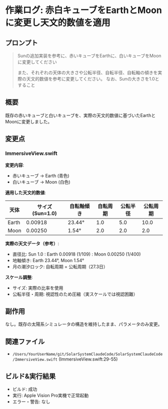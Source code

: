 # 作業ログ: 赤白キューブをEarthとMoonに変更し天文的数値を適用

## プロンプト

> Sunの追加実装を参考に、赤いキューブをEarthに、白いキューブをMoonに変更してください
>
> また、それぞれの天体の大きさや公転半径、自転半径、自転軸の傾きを実際の天文的数値を参考に変更してください。
> なお、Sunの大きさを1.0とすること

## 概要

既存の赤いキューブと白いキューブを、実際の天文的数値に基づいたEarthとMoonに変更しました。

## 変更点

### ImmersiveView.swift

**変更内容**:
- 赤いキューブ → Earth (青色)
- 白いキューブ → Moon (白色)

**適用した天文的数値**:

| 天体  | サイズ(Sun=1.0) | 自転軸傾き | 自転周期 | 公転半径 | 公転周期 |
|-------|-----------------|------------|----------|----------|----------|
| Earth | 0.00918         | 23.44°     | 1.0      | 5.0      | 10.0     |
| Moon  | 0.00250         | 1.54°      | 2.0      | 2.0      | 2.0      |

**実際の天文データ（参考）**:
- 直径比: Sun 1.0 : Earth 0.00918 (1/109) : Moon 0.00250 (1/400)
- 地軸傾き: Earth 23.44°, Moon 1.54°
- 月の潮汐ロック: 自転周期 = 公転周期（27.3日）

**スケール調整**:
- サイズ: 実際の比率を使用
- 公転半径・周期: 視認性のため圧縮（実スケールでは視認困難）

## 副作用

なし。既存の太陽系シミュレータの構造を維持したまま、パラメータのみ変更。

## 関連ファイル

- `/Users/YourUserName/git/SolarSystemClaudeCode/SolarSystemClaudeCode/ImmersiveView.swift` (ImmersiveView.swift:29-55)

## ビルド&実行結果

- ビルド: 成功
- 実行: Apple Vision Pro実機で正常起動
- エラー・警告: なし
